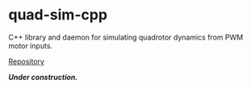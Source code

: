 # quad-sim-cpp

C++ library and daemon for simulating quadrotor dynamics from PWM motor inputs.

[Repository](https://github.com/goromal/quad-sim-cpp)

***Under construction.***

